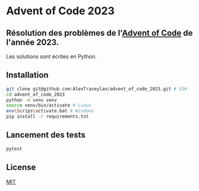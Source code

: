 # Advent of Code 2023

## Résolution des problèmes de l'[Advent of Code](https://adventofcode.com/) de l'année 2023.

Les solutions sont écrites en Python.

## Installation

```bash
git clone git@github.com:AlexTraveylan/advent_of_code_2023.git # SSH
cd advent_of_code_2023
python -m venv venv
source venv/bin/activate # Linux
env\Scrips\activate.bat # Windows
pip install -r requirements.txt
```

## Lancement des tests

```bash
pytest
```

## License

[MIT](https://choosealicense.com/licenses/mit/)

